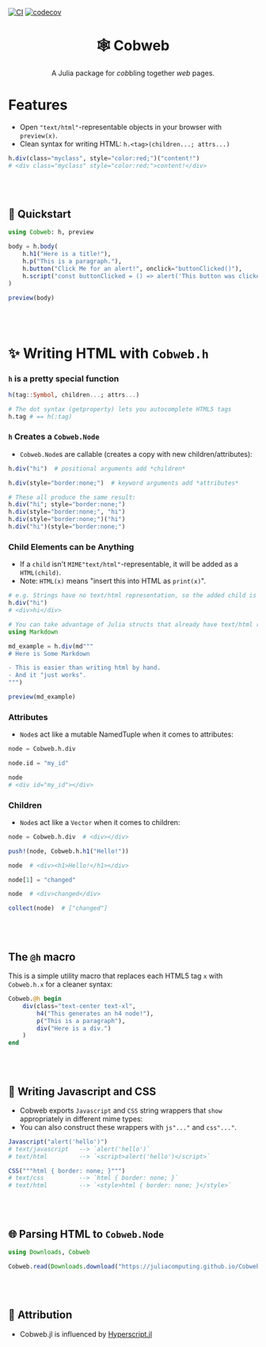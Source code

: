 [![CI](https://github.com/JuliaComputing/Cobweb.jl/actions/workflows/CI.yml/badge.svg)](https://github.com/JuliaComputing/Cobweb.jl/actions/workflows/CI.yml)
[![codecov](https://codecov.io/gh/JuliaComputing/Cobweb.jl/branch/main/graph/badge.svg?token=yrcRI2ZETk)](https://codecov.io/gh/JuliaComputing/Cobweb.jl)

<h1 align="center">🕸️ Cobweb</h1>

<p align="center">A Julia package for <i>cob</i>bling together <i>web</i> pages.</p>

# Features

- Open `"text/html"`-representable objects in your browser with `preview(x)`.
- Clean syntax for writing HTML: `h.<tag>(children...; attrs...)`

```julia
h.div(class="myclass", style="color:red;")("content!")
# <div class="myclass" style="color:red;">content!</div>
```

<br><br>

## 🚀 Quickstart

```julia
using Cobweb: h, preview

body = h.body(
    h.h1("Here is a title!"),
    h.p("This is a paragraph."),
    h.button("Click Me for an alert!", onclick="buttonClicked()"),
    h.script("const buttonClicked = () => alert('This button was clicked!')"),
)

preview(body)
```

<br>
<br>

# ✨ Writing HTML with `Cobweb.h`

### `h` is a pretty special function

```julia
h(tag::Symbol, children...; attrs...)

# The dot syntax (getproperty) lets you autocomplete HTML5 tags
h.tag # == h(:tag)
```

### `h` Creates a `Cobweb.Node`

- `Cobweb.Node`s are callable (creates a copy with new children/attributes):

```julia
h.div("hi")  # positional arguments add *children*

h.div(style="border:none;")  # keyword arguments add *attributes*

# These all produce the same result:
h.div("hi"; style="border:none;")
h.div(style="border:none;", "hi")
h.div(style="border:none;")("hi")
h.div("hi")(style="border:none;")
```

### Child Elements can be Anything

- If a `child` isn't `MIME"text/html"`-representable, it will be added as a `HTML(child)`.
- Note: `HTML(x)` means "insert this into HTML as `print(x)`".

```julia
# e.g. Strings have no text/html representation, so the added child is `HTML("hi")`
h.div("hi")
# <div>hi</div>

# You can take advantage of Julia structs that already have text/html representations:
using Markdown

md_example = h.div(md"""
# Here is Some Markdown

- This is easier than writing html by hand.
- And it "just works".
""")

preview(md_example)
```

### Attributes

- `Node`s act like a mutable NamedTuple when it comes to attributes:

```julia
node = Cobweb.h.div

node.id = "my_id"

node
# <div id="my_id"></div>
```


### Children

- `Node`s act like a `Vector` when it comes to children:

```julia
node = Cobweb.h.div  # <div></div>

push!(node, Cobweb.h.h1("Hello!"))

node  # <div><h1>Hello!</h1></div>

node[1] = "changed"

node  # <div>changed</div>

collect(node)  # ["changed"]
```

<br>
<br>

## The `@h` macro

This is a simple utility macro that replaces each HTML5 tag `x` with `Cobweb.h.x` for a cleaner syntax:

```julia
Cobweb.@h begin
    div(class="text-center text-xl",
        h4("This generates an h4 node!"),
        p("This is a paragraph"),
        div("Here is a div.")
    )
end
```

<br>
<br>

## 📝 Writing Javascript and CSS

- Cobweb exports `Javascript` and `CSS` string wrappers that `show` appropriately in different mime types:
- You can also construct these wrappers with `js"..."` and `css"..."`.

```julia
Javascript("alert('hello')")
# text/javascript   --> `alert('hello')`
# text/html         --> `<script>alert('hello')</script>`

CSS("""html { border: none; }""")
# text/css          --> `html { border: none; }`
# text/html         --> `<style>html { border: none; }</style>`
```

<br>
<br>

## 🌐 Parsing HTML to `Cobweb.Node`

```julia
using Downloads, Cobweb

Cobweb.read(Downloads.download("https://juliacomputing.github.io/Cobweb.jl/"))
```

<br>
<br>

## 🙏 Attribution

- Cobweb.jl is influenced by [Hyperscript.jl](https://github.com/JuliaWeb/Hyperscript.jl)
